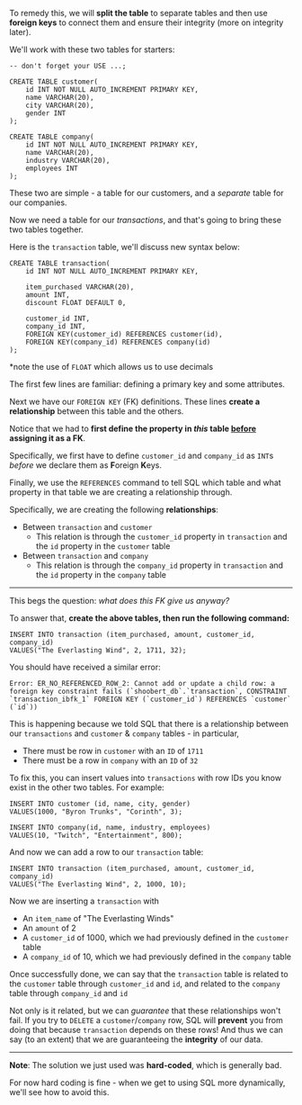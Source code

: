
To remedy this, we will **split the table** to separate tables and then use **foreign keys** to connect them and ensure their integrity (more on integrity later).

  

We'll work with these two tables for starters:

```
-- don't forget your USE ...;

CREATE TABLE customer(
    id INT NOT NULL AUTO_INCREMENT PRIMARY KEY,
    name VARCHAR(20),
    city VARCHAR(20),
    gender INT
);

CREATE TABLE company(
    id INT NOT NULL AUTO_INCREMENT PRIMARY KEY,
    name VARCHAR(20),
    industry VARCHAR(20),
    employees INT
);
``` 

These two are simple - a table for our customers, and a _separate_ table for our companies.

  

Now we need a table for our _transactions_, and that's going to bring these two tables together.

Here is the `transaction` table, we'll discuss new syntax below:

```
CREATE TABLE transaction(
    id INT NOT NULL AUTO_INCREMENT PRIMARY KEY,
    
    item_purchased VARCHAR(20),
    amount INT,
    discount FLOAT DEFAULT 0, 
   
    customer_id INT,
    company_id INT,
    FOREIGN KEY(customer_id) REFERENCES customer(id),
    FOREIGN KEY(company_id) REFERENCES company(id)
);
```
  

*note the use of `FLOAT` which allows us to use decimals

The first few lines are familiar: defining a primary key and some attributes.

  

Next we have our `FOREIGN KEY` (FK) definitions. These lines **create a relationship** between this table and the others.

  

Notice that we had to **first define the property in _this_ table <ins>before</ins> assigning it as a FK**.

Specifically, we first have to define `customer_id` and `company_id` as `INT`s _before_ we declare them as **F**oreign **K**eys.

  

Finally, we use the `REFERENCES` command to tell SQL which table and what property in that table we are creating a relationship through.

Specifically, we are creating the following **relationships**:

  

-   Between `transaction` and `customer`
    -   This relation is through the `customer_id` property in `transaction` and the `id` property in the `customer` table
-   Between `transaction` and `company`
    -   This relation is through the `company_id` property in `transaction` and the `id` property in the `company` table

  

----------

  

This begs the question: _what does this FK give us anyway?_

  

To answer that, **create the above tables, then run the following command:**

```
INSERT INTO transaction (item_purchased, amount, customer_id, company_id)
VALUES("The Everlasting Wind", 2, 1711, 32);
```
  

You should have received a similar error:

```
Error: ER_NO_REFERENCED_ROW_2: Cannot add or update a child row: a foreign key constraint fails (`shoobert_db`.`transaction`, CONSTRAINT `transaction_ibfk_1` FOREIGN KEY (`customer_id`) REFERENCES `customer` (`id`))
```
  

This is happening because we told SQL that there is a relationship between our `transactions` and `customer` & `company` tables - in particular,

-   There must be row in `customer` with an `ID` of `1711`
-   There must be a row in `company` with an `ID` of `32`

  

To fix this, you can insert values into `transactions` with row IDs you know exist in the other two tables. For example:

```
INSERT INTO customer (id, name, city, gender)
VALUES(1000, "Byron Trunks", "Corinth", 3);

INSERT INTO company(id, name, industry, employees)
VALUES(10, "Twitch", "Entertainment", 800);
```
  

And now we can add a row to our `transaction` table:

```
INSERT INTO transaction (item_purchased, amount, customer_id, company_id)
VALUES("The Everlasting Wind", 2, 1000, 10);
```
  

Now we are inserting a `transaction` with

-   An `item_name` of "The Everlasting Winds"
-   An `amount` of 2
-   A `customer_id` of 1000, which we had previously defined in the `customer` table
-   A `company_id` of 10, which we had previously defined in the `company` table

  

Once successfully done, we can say that the `transaction` table is related to the `customer` table through `customer_id` and `id`, and related to the `company` table through `company_id` and `id`

  

Not only is it related, but we can _guarantee_ that these relationships won't fail. If you try to `DELETE` a `customer`/`company` row, SQL will **prevent** you from doing that because `transaction` depends on these rows! And thus we can say (to an extent) that we are guaranteeing the **integrity** of our data.

  

----------

  

**Note**: The solution we just used was **hard-coded**, which is generally bad.

For now hard coding is fine - when we get to using SQL more dynamically, we'll see how to avoid this.